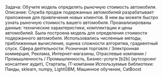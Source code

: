 Задача:
Обучите модель определять рыночную стоимость автомобиля.
Описание:
Служба продаж подержанных автомобилей разрабатывает приложение для привлечения новых клиентов. В нем вы можете быстро узнать рыночную стоимость вашего автомобиля. Проанализированы данные: технические характеристики, комплектации и цены автомобилей. Была построена модель для определения стоимости подержанного автомобиля. Использовались численные методы, приближенные вычисления, оценка сложности алгоритма, градиентный спуск.
Сфера деятельности:
Розничная торговля / Электронная коммерция, Реклама, Интернет-магазины, Отраслевые компании / Промышленность / Промышленность, Бизнес-услуги [b2b] (аутсорсинг консалтинг аудит), Стартапы, IT-компании
Используемые библиотеки:
Панды, sklearn, numpy, LightGBM, Машинное обучение, CatBoost

